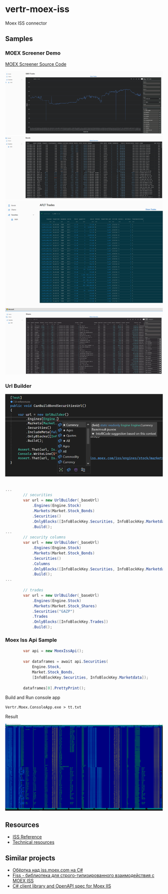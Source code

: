 # vertr-moex-iss

Moex ISS connector

## Samples

### MOEX Screener Demo

[MOEX Screener Source Code](https://github.com/afedyanin/vertr-moex-iss)

![sceener1](screener01.png)
![sceener1](screener02.png)
![sceener1](screener03.png)
![sceener1](screener04.png)


### Url Builder

![sample](sample_url.png)

``` csharp

...
        // securities
        var url = new UrlBuilder(_baseUrl)
            .Engines(Engine.Stock)
            .Markets(Market.Stock_Bonds)
            .Securities()
            .OnlyBlocks([InfoBlockKey.Securities, InfoBlockKey.Marketdata])
            .Build();
...
        // security columns
        var url = new UrlBuilder(_baseUrl)
            .Engines(Engine.Stock)
            .Markets(Market.Stock_Bonds)
            .Securities()
            .Columns
            .OnlyBlocks([InfoBlockKey.Securities, InfoBlockKey.Marketdata])
            .Build();
...

        // trades
        var url = new UrlBuilder(_baseUrl)
            .Engines(Engine.Stock)
            .Markets(Market.Stock_Shares)
            .Securities("GAZP")
            .Trades
            .OnlyBlocks([InfoBlockKey.Trades])
            .Build();

```

### Moex Iss Api Sample

``` csharp
        var api = new MoexIssApi();

        var dataframes = await api.Securities(
            Engine.Stock,
            Market.Stock_Bonds,
            [InfoBlockKey.Securities, InfoBlockKey.Marketdata]);

        dataframes[0].PrettyPrint();
```

Build and Run console app

```
Vertr.Moex.ConsoleApp.exe > tt.txt

```

Result

![sample](sample.png)

## Resources

- [ISS Reference](https://iss.moex.com/iss/reference)
- [Technical resources](TECH.md)

## Similar projects

- [Обёртка над iss.moex.com на C#](https://github.com/ITGlobal/MoexIssAPI)
- [Fiss - библиотека для строго-типизированного взаимодействия с MOEX ISS](https://github.com/Kataane/Fiss)
- [C# client library and OpenAPI spec for Moex IIS](https://github.com/HavenDV/MoexIIS)
